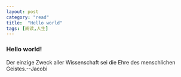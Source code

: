 ```yaml
---
layout: post
category: "read"
title:  "Hello world"
tags: [阅读,人生]
---
```

### Hello world!
Der einzige Zweck aller Wissenschaft sei die Ehre des menschlichen Geistes.--Jacobi
